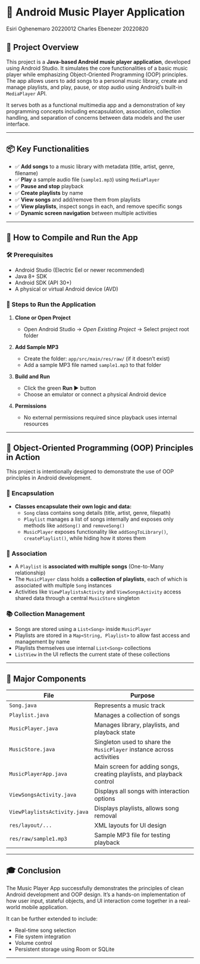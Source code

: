 # 🎵 Android Music Player Application
Esiri Oghenemaro 20220012
Charles Ebenezer 20220820

## 📘 Project Overview

This project is a **Java-based Android music player application**, developed using Android Studio. It simulates the core functionalities of a basic music player while emphasizing Object-Oriented Programming (OOP) principles. The app allows users to add songs to a personal music library, create and manage playlists, and play, pause, or stop audio using Android’s built-in `MediaPlayer` API.

It serves both as a functional multimedia app and a demonstration of key programming concepts including encapsulation, association, collection handling, and separation of concerns between data models and the user interface.

---

## 📦 Key Functionalities

- ✅ **Add songs** to a music library with metadata (title, artist, genre, filename)
- ✅ **Play** a sample audio file (`sample1.mp3`) using `MediaPlayer`
- ✅ **Pause and stop** playback
- ✅ **Create playlists** by name
- ✅ **View songs** and add/remove them from playlists
- ✅ **View playlists**, inspect songs in each, and remove specific songs
- ✅ **Dynamic screen navigation** between multiple activities

---

## 🧱 How to Compile and Run the App

### 🛠 Prerequisites
- Android Studio (Electric Eel or newer recommended)
- Java 8+ SDK
- Android SDK (API 30+)
- A physical or virtual Android device (AVD)

### 🧭 Steps to Run the Application

1. **Clone or Open Project**
   - Open Android Studio → *Open Existing Project* → Select project root folder

2. **Add Sample MP3**
   - Create the folder: `app/src/main/res/raw/` (if it doesn’t exist)
   - Add a sample MP3 file named `sample1.mp3` to that folder

3. **Build and Run**
   - Click the green **Run ▶️** button
   - Choose an emulator or connect a physical Android device

4. **Permissions**
   - No external permissions required since playback uses internal resources

---

## 🧠 Object-Oriented Programming (OOP) Principles in Action

This project is intentionally designed to demonstrate the use of OOP principles in Android development.

### 🔐 Encapsulation

- **Classes encapsulate their own logic and data:**
  - `Song` class contains song details (title, artist, genre, filepath)
  - `Playlist` manages a list of songs internally and exposes only methods like `addSong()` and `removeSong()`
  - `MusicPlayer` exposes functionality like `addSongToLibrary()`, `createPlaylist()`, while hiding how it stores them

### 🤝 Association

- A `Playlist` is **associated with multiple songs** (One-to-Many relationship)
- The `MusicPlayer` class holds a **collection of playlists**, each of which is associated with multiple `Song` instances
- Activities like `ViewPlaylistsActivity` and `ViewSongsActivity` access shared data through a central `MusicStore` singleton

### 📚 Collection Management

- Songs are stored using a `List<Song>` inside `MusicPlayer`
- Playlists are stored in a `Map<String, Playlist>` to allow fast access and management by name
- Playlists themselves use internal `List<Song>` collections
- `ListView` in the UI reflects the current state of these collections

---

## 📁 Major Components

| File | Purpose |
|------|---------|
| `Song.java` | Represents a music track |
| `Playlist.java` | Manages a collection of songs |
| `MusicPlayer.java` | Manages library, playlists, and playback state |
| `MusicStore.java` | Singleton used to share the `MusicPlayer` instance across activities |
| `MusicPlayerApp.java` | Main screen for adding songs, creating playlists, and playback control |
| `ViewSongsActivity.java` | Displays all songs with interaction options |
| `ViewPlaylistsActivity.java` | Displays playlists, allows song removal |
| `res/layout/...` | XML layouts for UI design |
| `res/raw/sample1.mp3` | Sample MP3 file for testing playback |

---



## 🎓 Conclusion

The Music Player App successfully demonstrates the principles of clean Android development and OOP design. It’s a hands-on implementation of how user input, stateful objects, and UI interaction come together in a real-world mobile application.

It can be further extended to include:
- Real-time song selection
- File system integration
- Volume control
- Persistent storage using Room or SQLite

---

